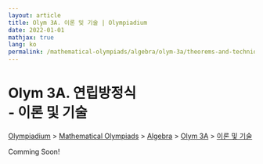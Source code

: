 ```yaml
---
layout: article
title: Olym 3A. 이론 및 기술 | Olympiadium
date: 2022-01-01
mathjax: true
lang: ko
permalink: /mathematical-olympiads/algebra/olym-3a/theorems-and-techniques/
---
```

# Olym 3A. 연립방정식 <br> <ssup> - 이론 및 기술</ssup>

<a href="{{ site.homeurl }}">Olympiadium</a> > <a href="{{ site.homeurl }}mathematical-olympiads/">Mathematical Olympiads</a> > <a href="{{ site.homeurl }}mathematical-olympiads/algebra/">Algebra</a> > <a href="{{ site.homeurl }}mathematical-olympiads/algebra/olym-3a/">Olym 3A</a> > <a href="{{ site.homeurl }}mathematical-olympiads/algebra/olym-3a/theorems-and-techniques/">이론 및 기술</a>

Comming Soon!

